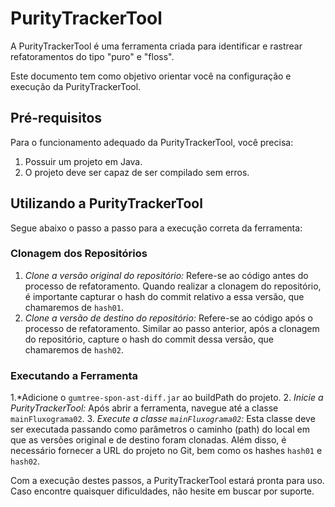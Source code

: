 # PurityTrackerTool

A PurityTrackerTool é uma ferramenta criada para identificar e rastrear refatoramentos do tipo "puro" e "floss". 

Este documento tem como objetivo orientar você na configuração e execução da PurityTrackerTool.

## Pré-requisitos

Para o funcionamento adequado da PurityTrackerTool, você precisa:

1. Possuir um projeto em Java.
2. O projeto deve ser capaz de ser compilado sem erros.

## Utilizando a PurityTrackerTool

Segue abaixo o passo a passo para a execução correta da ferramenta:

### Clonagem dos Repositórios

1. *Clone a versão original do repositório:* Refere-se ao código antes do processo de refatoramento. Quando realizar a clonagem do repositório, é importante capturar o hash do commit relativo a essa versão, que chamaremos de `hash01`.
2. *Clone a versão de destino do repositório:* Refere-se ao código após o processo de refatoramento. Similar ao passo anterior, após a clonagem do repositório, capture o hash do commit dessa versão, que chamaremos de `hash02`.

### Executando a Ferramenta

1.*Adicione o `gumtree-spon-ast-diff.jar` ao buildPath do projeto.
2. *Inicie a PurityTrackerTool:* Após abrir a ferramenta, navegue até a classe `mainFluxograma02`.
3. *Execute a classe `mainFluxograma02`:* Esta classe deve ser executada passando como parâmetros o caminho (path) do local em que as versões original e de destino foram clonadas. Além disso, é necessário fornecer a URL do projeto no Git, bem como os hashes `hash01` e `hash02`.

Com a execução destes passos, a PurityTrackerTool estará pronta para uso. Caso encontre quaisquer dificuldades, não hesite em buscar por suporte.
